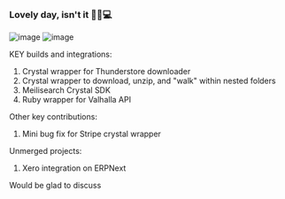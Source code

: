 ### Lovely day, isn't it 🌙🦉💻 

![image](https://github.com/user-attachments/assets/31efe15d-4044-4985-8f89-99f9f05a7136) ![image](https://github.com/user-attachments/assets/8a000850-b401-4645-bae0-b31d2833724e)

KEY builds and integrations:
1. Crystal wrapper for Thunderstore downloader
2. Crystal wrapper to download, unzip, and "walk" within nested folders
3. Meilisearch Crystal SDK
4. Ruby wrapper for Valhalla API

Other key contributions:
1. Mini bug fix for Stripe crystal wrapper

Unmerged projects:
1. Xero integration on ERPNext

Would be glad to discuss
